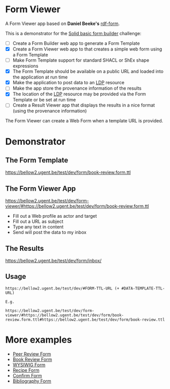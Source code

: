 # Form Viewer

A Form Viewer app based on **Daniel Beeke's** [rdf-form](https://github.com/danielbeeke/rdf-form).

This is a demonstrator for the [Solid basic form builder](https://github.com/SolidLabResearch/Challenges/issues/19) challenge:

- [ ] Create a Form Builder web app to generate a Form Template
- [x] Create a Form Viewer web app to that creates a simple web form using a Form Template
- [ ] Make Form Template support for standard SHACL or ShEx shape expressions
- [x] The Form Template should be available on a public URL and loaded into the 
  application at run time
- [x] Make the application to post data to an [LDP](https://www.w3.org/TR/ldp/) resource 
- [ ] Make the app store the provenance information of the results
- [x] The location of the [LDP](https://www.w3.org/TR/ldp/) resource may be provided via the Form Template or be set at run time
- [ ] Create a Result Viewer app that displays the results in a nice format (using the provenance information)

The Form Viewer can create a Web Form when a template URL is provided. 

# Demonstrator 

## The Form Template

https://bellow2.ugent.be/test/dev/form/book-review.form.ttl

## The Form Viewer App

https://bellow2.ugent.be/test/dev/form-viewer/#https://bellow2.ugent.be/test/dev/form/book-review.form.ttl

 - Fill out a Web profile as actor and target
 - Fill out a URL as subject
 - Type any text in content
 - Send will post the data to my inbox

## The Results

https://bellow2.ugent.be/test/dev/form/inbox/

## Usage

```
https://bellow2.ugent.be/test/dev/#FORM-TTL-URL (+ #DATA-TEMPLATE-TTL-URL)

E.g.

https://bellow2.ugent.be/test/dev/form-viewer/#https://bellow2.ugent.be/test/dev/form/book-review.form.ttl#https://bellow2.ugent.be/test/dev/form/book-review.ttl
```

# More examples

- [Peer Review Form](https://bellow2.ugent.be/test/dev/form-viewer/#https://hochstenbach.inrupt.net/public/dev/form/report.form.ttl#https://bellow2.ugent.be/test/dev/form/artifact1.ttl)
- [Book Review Form](https://bellow2.ugent.be/test/dev/form-viewer/#https://bellow2.ugent.be/test/dev/form/book-review.form.ttl)
- [WYSIWIG Form](https://bellow2.ugent.be/test/dev/form-viewer/#https://bellow2.ugent.be/test/dev/form/wysiwyg.form.ttl)
- [Recipe Form](https://bellow2.ugent.be/test/dev/form-viewer/#https://bellow2.ugent.be/test/dev/form/recipe.form.ttl)
- [Confirm Form](https://bellow2.ugent.be/test/dev/form-viewer/#https://bellow2.ugent.be/test/dev/form/confirm.form.ttl)
- [Bibliography Form](https://bellow2.ugent.be/test/dev/form-viewer/#https://bellow2.ugent.be/test/dev/form/journalArticle.form.ttl)